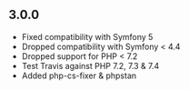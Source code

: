 3.0.0
-----

* Fixed compatibility with Symfony 5
* Dropped compatibility with Symfony < 4.4
* Dropped support for PHP < 7.2
* Test Travis against PHP 7.2, 7.3 & 7.4
* Added php-cs-fixer & phpstan
